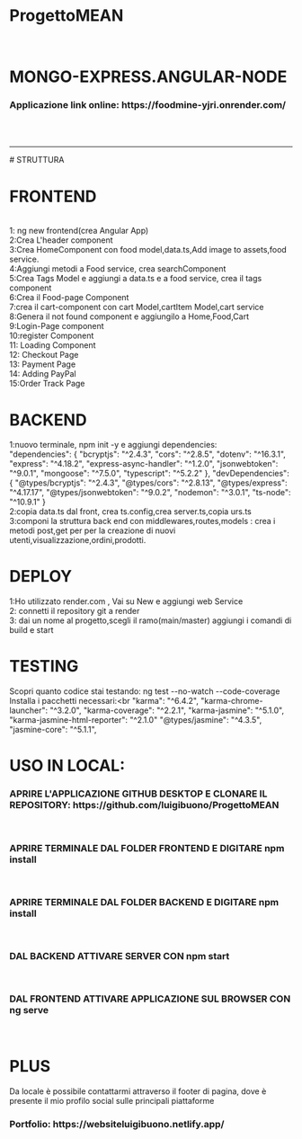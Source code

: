 # ProgettoMEAN

<br>
<h1>MONGO-EXPRESS.ANGULAR-NODE</h1>
<h3>Applicazione link online: https://foodmine-yjri.onrender.com/</h3>
<br><br>
<hr>
# STRUTTURA
<br>

# FRONTEND

<br>
1: ng new frontend(crea Angular App)<br>
2:Crea L'header component <br>
3:Crea HomeComponent con food model,data.ts,Add image to assets,food service.<br>
4:Aggiungi metodi a Food service, crea searchComponent <br>
5:Crea Tags Model e aggiungi a data.ts e a food service, crea il tags component <br>
6:Crea il Food-page Component <br>
7:crea il cart-component con cart Model,cartItem Model,cart service <br>
8:Genera il not found component e aggiungilo a Home,Food,Cart<br>
9:Login-Page component <br>
10:register Component <br>
11: Loading Component <br> 
12: Checkout Page <br>
13: Payment Page <br>
14: Adding PayPal <br>
15:Order Track Page <bR>

# BACKEND  <br>

1:nuovo terminale, npm init -y e aggiungi dependencies: <br>
"dependencies": {
    "bcryptjs": "^2.4.3",
    "cors": "^2.8.5",
    "dotenv": "^16.3.1",
    "express": "^4.18.2",
    "express-async-handler": "^1.2.0",
    "jsonwebtoken": "^9.0.1",
    "mongoose": "^7.5.0",
    "typescript": "^5.2.2"
  },
  "devDependencies": {
    "@types/bcryptjs": "^2.4.3",
    "@types/cors": "^2.8.13",
    "@types/express": "^4.17.17",
    "@types/jsonwebtoken": "^9.0.2",
    "nodemon": "^3.0.1",
    "ts-node": "^10.9.1"
  } <br>
  2:copia data.ts dal front, crea ts.config,crea server.ts,copia urs.ts <br>
  3:componi la struttura back end con middlewares,routes,models : crea i metodi post,get per per la creazione di nuovi utenti,visualizzazione,ordini,prodotti. <br>

# DEPLOY <br>

1:Ho utilizzato render.com , Vai su New e aggiungi web Service <br>
2: connetti il repository git a render <br>
3: dai un nome al progetto,scegli il ramo(main/master) aggiungi i comandi di build e start

# TESTING   <br>
Scopri quanto codice stai testando: ng test --no-watch --code-coverage <br>
Installa i pacchetti necessari:<br
"karma": "^6.4.2",
    "karma-chrome-launcher": "^3.2.0",
    "karma-coverage": "^2.2.1",
    "karma-jasmine": "^5.1.0",
    "karma-jasmine-html-reporter": "^2.1.0"
    "@types/jasmine": "^4.3.5",
     "jasmine-core": "^5.1.1",<br>




<h1>USO IN LOCAL:</h1>
<h3>APRIRE L'APPLICAZIONE GITHUB DESKTOP E CLONARE IL REPOSITORY: https://github.com/luigibuono/ProgettoMEAN </h3><br>

<H3>APRIRE TERMINALE DAL FOLDER FRONTEND E DIGITARE npm install</H3> <br>

<H3>APRIRE TERMINALE DAL FOLDER BACKEND E DIGITARE npm install</H3> <br>

<h3>DAL BACKEND ATTIVARE SERVER CON npm start</h3><br>

<h3>DAL FRONTEND ATTIVARE APPLICAZIONE SUL BROWSER CON ng serve</h3> <br>


# PLUS
<p>Da locale è possibile contattarmi attraverso il footer di pagina, dove è presente il mio profilo social sulle principali piattaforme </p>

<h3>Portfolio: https://websiteluigibuono.netlify.app/ </h3>






